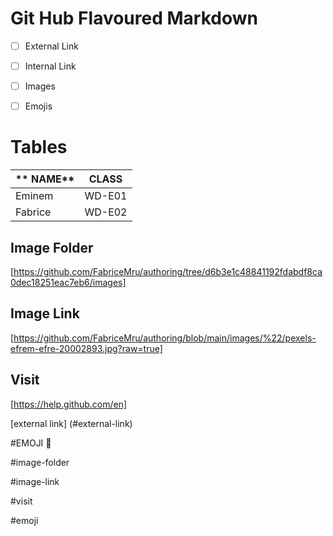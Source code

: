 # **Git Hub Flavoured Markdown**

- [ ] External Link

- [ ] Internal Link

- [ ] Images

- [ ] Emojis


# Tables

|** NAME**    |**CLASS**  |
| ------- | -----  |
| Eminem  | WD-E01 | 
| Fabrice | WD-E02 |

## Image Folder
[https://github.com/FabriceMru/authoring/tree/d6b3e1c48841192fdabdf8ca0dec18251eac7eb6/images]

## Image Link
 [https://github.com/FabriceMru/authoring/blob/main/images/%22/pexels-efrem-efre-20002893.jpg?raw=true]

## Visit
[https://help.github.com/en]

[external link] (#external-link)

#EMOJI 🤪

#image-folder

#image-link

#visit

#emoji
